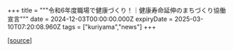 +++
title = """令和6年度職場で健康づくり！｜健康寿命延伸のまちづくり協働宣言"""
date = 2024-12-03T00:00:00.000Z
expiryDate = 2025-03-10T07:20:08.960Z
tags = ["kuriyama","news"]
+++


[[source]](https://www.town.kuriyama.hokkaido.jp/soshiki/38/29667.html)
